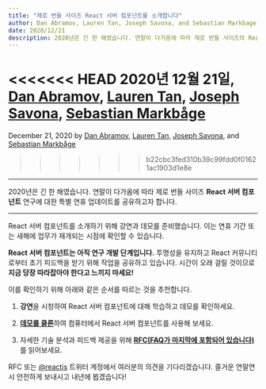 ```yaml
---
title: "제로 번들 사이즈 React 서버 컴포넌트를 소개합니다"
author: Dan Abramov, Lauren Tan, Joseph Savona, and Sebastian Markbage
date: 2020/12/21
description: 2020년은 긴 한 해였습니다. 연말이 다가옴에 따라 제로 번들 사이즈의 React 서버 컴포넌트 연구에 대한 특별 연휴 업데이트를 공유하고자 합니다.
---
```


<<<<<<< HEAD
2020년 12월 21일, [Dan Abramov](https://twitter.com/dan_abramov), [Lauren Tan](https://twitter.com/potetotes), [Joseph Savona](https://twitter.com/en_JS), [Sebastian Markbåge](https://twitter.com/sebmarkbage)
=======
December 21, 2020 by [Dan Abramov](https://bsky.app/profile/danabra.mov), [Lauren Tan](https://twitter.com/potetotes), [Joseph Savona](https://twitter.com/en_JS), and [Sebastian Markbåge](https://twitter.com/sebmarkbage)
>>>>>>> b22cbc3fed310b39c99fdd0f01621ac1903d1e8e

---

<Intro>

2020년은 긴 한 해였습니다. 연말이 다가옴에 따라 제로 번들 사이즈 **React 서버 컴포넌트** 연구에 대한 특별 연휴 업데이트를 공유하고자 합니다.

</Intro>

---

React 서버 컴포넌트를 소개하기 위해 강연과 데모를 준비했습니다. 이는 연휴 기간 또는 새해에 업무가 재개되는 시점에 확인할 수 있습니다.

<YouTubeIframe src="https://www.youtube.com/embed/TQQPAU21ZUw" />

**React 서버 컴포넌트는 아직 연구 개발 단계입니다.** 투명성을 유지하고 React 커뮤니티로부터 초기 피드백을 받기 위해 작업을 공유하고 있습니다. 시간이 오래 걸릴 것이므로 **지금 당장 따라잡아야 한다고 느끼지 마세요!**

이를 확인하기 위해 아래와 같은 순서를 따르는 것을 추천합니다.

1. **강연**을 시청하여 React 서버 컴포넌트에 대해 학습하고 데모를 확인하세요.

2. <strong>[데모를 클론](http://github.com/reactjs/server-components-demo)</strong>하여 컴퓨터에서 React 서버 컴포넌트를 사용해 보세요.

3. 자세한 기술 분석과 피드백 제공을 위해 <strong>[RFC(FAQ가 마지막에 포함되어 있습니다)](https://github.com/reactjs/rfcs/pull/188)</strong>를 읽어보세요.

RFC 또는 [@reactjs](https://twitter.com/reactjs) 트위터 계정에서 여러분의 의견을 기다리겠습니다. 즐거운 연말연시 안전하게 보내시고 내년에 뵙겠습니다!
